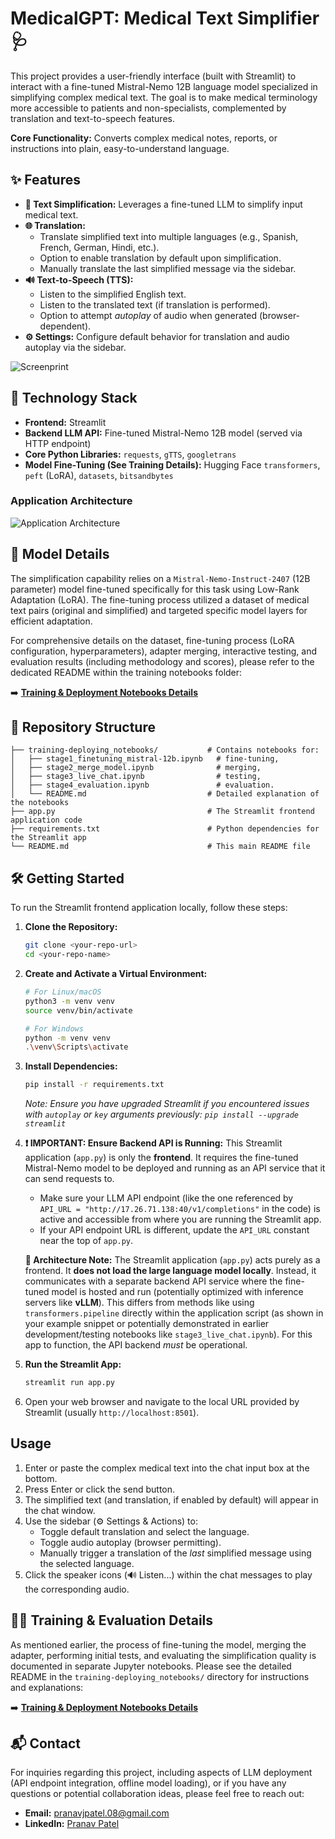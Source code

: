 # MedicalGPT: Medical Text Simplifier 🩺

This project provides a user-friendly interface (built with Streamlit) to interact with a fine-tuned Mistral-Nemo 12B language model specialized in simplifying complex medical text. The goal is to make medical terminology more accessible to patients and non-specialists, complemented by translation and text-to-speech features.

**Core Functionality:** Converts complex medical notes, reports, or instructions into plain, easy-to-understand language.

## ✨ Features

* **📝 Text Simplification:** Leverages a fine-tuned LLM to simplify input medical text.
* **🌐 Translation:**
    * Translate simplified text into multiple languages (e.g., Spanish, French, German, Hindi, etc.).
    * Option to enable translation by default upon simplification.
    * Manually translate the last simplified message via the sidebar.
* **🔊 Text-to-Speech (TTS):**
    * Listen to the simplified English text.
    * Listen to the translated text (if translation is performed).
    * Option to attempt *autoplay* of audio when generated (browser-dependent).
* **⚙️ Settings:** Configure default behavior for translation and audio autoplay via the sidebar.

![Screenprint](./images/AppDemo.png)

## 🚀 Technology Stack

* **Frontend:** Streamlit
* **Backend LLM API:** Fine-tuned Mistral-Nemo 12B model (served via HTTP endpoint)
* **Core Python Libraries:** `requests`, `gTTS`, `googletrans`
* **Model Fine-Tuning (See Training Details):** Hugging Face `transformers`, `peft` (LoRA), `datasets`, `bitsandbytes`

### Application Architecture
![Application Architecture](./images/app_architecture.png)


## 🧠 Model Details

The simplification capability relies on a `Mistral-Nemo-Instruct-2407` (12B parameter) model fine-tuned specifically for this task using Low-Rank Adaptation (LoRA). The fine-tuning process utilized a dataset of medical text pairs (original and simplified) and targeted specific model layers for efficient adaptation.

For comprehensive details on the dataset, fine-tuning process (LoRA configuration, hyperparameters), adapter merging, interactive testing, and evaluation results (including methodology and scores), please refer to the dedicated README within the training notebooks folder:

➡️ **[Training & Deployment Notebooks Details](./training-deploying_notebooks/readme.md)**

## 📁 Repository Structure

```
├── training-deploying_notebooks/           # Contains notebooks for: 
│   ├── stage1_finetuning_mistral-12b.ipynb   # fine-tuning, 
│   ├── stage2_merge_model.ipynb              # merging,
│   ├── stage3_live_chat.ipynb                # testing,
│   ├── stage4_evaluation.ipynb               # evaluation.
│   └── README.md                           # Detailed explanation of the notebooks
├── app.py                                  # The Streamlit frontend application code
├── requirements.txt                        # Python dependencies for the Streamlit app
└── README.md                               # This main README file

```

## 🛠️ Getting Started

To run the Streamlit frontend application locally, follow these steps:

1.  **Clone the Repository:**
    ```bash
    git clone <your-repo-url>
    cd <your-repo-name>
    ```

2.  **Create and Activate a Virtual Environment:**
    ```bash
    # For Linux/macOS
    python3 -m venv venv
    source venv/bin/activate

    # For Windows
    python -m venv venv
    .\venv\Scripts\activate
    ```

3.  **Install Dependencies:**
    ```bash
    pip install -r requirements.txt
    ```
    *Note: Ensure you have upgraded Streamlit if you encountered issues with `autoplay` or `key` arguments previously: `pip install --upgrade streamlit`*

4.  **❗️ IMPORTANT: Ensure Backend API is Running:**
    This Streamlit application (`app.py`) is only the **frontend**. It requires the fine-tuned Mistral-Nemo model to be deployed and running as an API service that it can send requests to.
    * Make sure your LLM API endpoint (like the one referenced by `API_URL = "http://17.26.71.138:40/v1/completions"` in the code) is active and accessible from where you are running the Streamlit app.
    * If your API endpoint URL is different, update the `API_URL` constant near the top of `app.py`.

    **📌 Architecture Note:** The Streamlit application (`app.py`) acts purely as a frontend. It **does not load the large language model locally**. Instead, it communicates with a separate backend API service where the fine-tuned model is hosted and run (potentially optimized with inference servers like **vLLM**). This differs from methods like using `transformers.pipeline` directly within the application script (as shown in your example snippet or potentially demonstrated in earlier development/testing notebooks like `stage3_live_chat.ipynb`). For this app to function, the API backend *must* be operational.

5.  **Run the Streamlit App:**
    ```bash
    streamlit run app.py
    ```

6.  Open your web browser and navigate to the local URL provided by Streamlit (usually `http://localhost:8501`).

## Usage

1.  Enter or paste the complex medical text into the chat input box at the bottom.
2.  Press Enter or click the send button.
3.  The simplified text (and translation, if enabled by default) will appear in the chat window.
4.  Use the sidebar (⚙️ Settings & Actions) to:
    * Toggle default translation and select the language.
    * Toggle audio autoplay (browser permitting).
    * Manually trigger a translation of the *last* simplified message using the selected language.
5.  Click the speaker icons (🔊 Listen...) within the chat messages to play the corresponding audio.

## 🏋️‍♀️ Training & Evaluation Details

As mentioned earlier, the process of fine-tuning the model, merging the adapter, performing initial tests, and evaluating the simplification quality is documented in separate Jupyter notebooks. Please see the detailed README in the `training-deploying_notebooks/` directory for instructions and explanations:

➡️ **[Training & Deployment Notebooks Details](./training-deploying_notebooks/readme.md)**

## 📬 Contact

For inquiries regarding this project, including aspects of LLM deployment (API endpoint integration, offline model loading), or if you have any questions or potential collaboration ideas, please feel free to reach out:

* **Email:** [pranavjpatel.08@gmail.com](mailto:pranavjpatel.08@gmail.com)
* **LinkedIn:** [Pranav Patel](https://www.linkedin.com/in/pranavpatel08/)